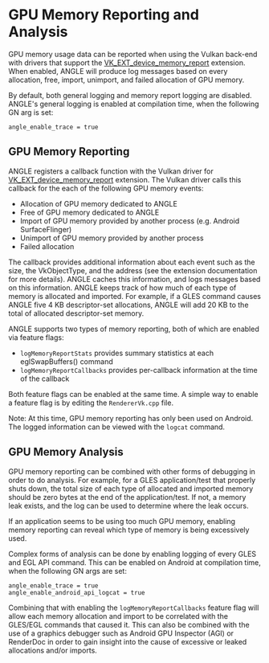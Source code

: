 # GPU Memory Reporting and Analysis

[MemRptExt]: https://www.khronos.org/registry/vulkan/specs/1.2-extensions/man/html/VK_EXT_device_memory_report.html

GPU memory usage data can be reported when using the Vulkan back-end with drivers that support the
[VK_EXT_device_memory_report][MemRptExt] extension.  When enabled, ANGLE will produce log messages
based on every allocation, free, import, unimport, and failed allocation of GPU memory.

By default, both general logging and memory report logging are disabled.  ANGLE's general logging
is enabled at compilation time, when the following GN arg is set:

```
angle_enable_trace = true
```

## GPU Memory Reporting

ANGLE registers a callback function with the Vulkan driver for
[VK_EXT_device_memory_report][MemRptExt] extension.  The Vulkan driver calls this callback for the
each of the following GPU memory events:

- Allocation of GPU memory dedicated to ANGLE
- Free of GPU memory dedicated to ANGLE
- Import of GPU memory provided by another process (e.g. Android SurfaceFlinger)
- Unimport of GPU memory provided by another process
- Failed allocation

The callback provides additional information about each event such as the size, the VkObjectType,
and the address (see the extension documentation for more details).  ANGLE caches this information,
and logs messages based on this information.  ANGLE keeps track of how much of each type of memory
is allocated and imported.  For example, if a GLES command causes ANGLE five 4 KB descriptor-set
allocations, ANGLE will add 20 KB to the total of allocated descriptor-set memory.

ANGLE supports two types of memory reporting, both of which are enabled
via feature flags:

* `logMemoryReportStats` provides summary statistics at each eglSwapBuffers() command
* `logMemoryReportCallbacks` provides per-callback information at the time of the callback

Both feature flags can be enabled at the same time.  A simple way to enable a feature flag is by
editing the `RendererVk.cpp` file.

Note: At this time, GPU memory reporting has only been used on Android.  The logged information can
be viewed with the `logcat` command.

## GPU Memory Analysis

GPU memory reporting can be combined with other forms of debugging in order to do analysis.  For
example, for a GLES application/test that properly shuts down, the total size of each type of
allocated and imported memory should be zero bytes at the end of the application/test.  If not, a memory leak exists, and the log can be used to determine where the leak occurs.

If an application seems to be using too much GPU memory, enabling memory reporting can reveal which
type of memory is being excessively used.

Complex forms of analysis can be done by enabling logging of every GLES and EGL API command.  This
can be enabled on Android at compilation time, when the following GN args are set:
```
angle_enable_trace = true
angle_enable_android_api_logcat = true
```

Combining that with enabling the `logMemoryReportCallbacks` feature flag will allow each memory
allocation and import to be correlated with the GLES/EGL commands that caused it.  This can also be
combined with the use of a graphics debugger such as Android GPU Inspector (AGI) or RenderDoc in
order to gain insight into the cause of excessive or leaked allocations and/or imports.
